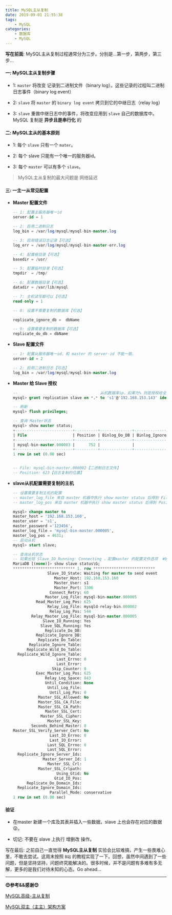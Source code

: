 ```yaml
---
title: MySQL主从复制
date: 2019-09-01 21:55:38
tags:
    - MySQL
categories:
    - 数据库
    - MySQL
---
```


**写在前面**: MySQL主从复制过程通常分为三步。分别是...第一步，第两步，第三步...

<!--more-->

#### 一: MySQL主从复制步骤

- 1: `master` 将改变 记录到二进制文件（binary log）。这些记录的过程叫二进制日志事件（binary log event）

- 2: `slave` 将 `master` 的 `binary log event` 拷贝到它的中继日志（relay log）

- 3: `slave` 重做中继日志中的事件，将改变应用到 `slave` 自己的数据库中。MySQL 复制是 **异步且是串行化** 的


#### 二: MySQL主从的基本原则

- 1: 每个 `slave` 只有一个 `mater`。

- 2: 每个 slave 只能有一个唯一的服务器id。

- 3: 每个 `master` 可以有多个 `slave`。

> MySQL主从复制的最大问题是 网络延迟

#### 三: 一主一从常见配置

- **Master 配置文件**

    ```sql
    -- 1: 配置主服务器唯一id
    server-id = 1

    -- 2: 启用二进制日志
    log_bin = /var/log/mysql/mysql-bin-master.log

    -- 3: 启用错误日志记录【可选】
    log_err = /var/log/mysql/mysql-bin-master-err.log

    -- 4: 配置根目录【可选】
    basedir = /usr/

    -- 5: 配置临时目录【可选】
    tmpdir  = /tmp/

    -- 6: 配置数据目录【可选】
    datadir = /var/lib/mysql

    -- 7: 主机读写都可以【可选】
    read-only = 1

    -- 8: 设置不需要复制的数据库【可选】

    replicate_ignore_db =  dbName

    -- 9: 设置需要复制的数据库【可选】
    replicate_do_db = dbName
    ```

- **Slave 配置文件**

    ```sql
    -- 1: 配置从服务器唯一id，和 master 的 server-id 不能一致。
    server-id = 2

    -- 2: 启用二进制日志【可选】
    log_bin = /var/log/mysql/mysql-bin-master.log

    ```
- **Master 给 Slave 授权**

    ```sql
    --                                    从机数据库ip，如果为% 则是授权给全部ip
    mysql> grant replication slave on *.* to 's1'@'192.168.153.143' identified by '123456';

    -- 刷新
    mysql> flush privileges;

    -- 查询 Master状态
    mysql> show master status;
    +-------------------------+----------+--------------+------------------+
    | File                    | Position | Binlog_Do_DB | Binlog_Ignore_DB |
    +-------------------------+----------+--------------+------------------+
    | mysql-bin-master.000003 |      752 |              |                  |
    +-------------------------+----------+--------------+------------------+
    1 row in set (0.00 sec)


    -- File: mysql-bin-master.000002【二进制日志文件】
    -- Position: 623【日志复制的位置】
    ```

- **slave从机配置需要复制的主机**

    ```sql
    -- 设置需要复制主机的配置
    -- master_log_file 来自 master 机器中执行 show master status 后得到 File 的值
    -- master_log_pos 来自 master 机器中执行 show master status 后得到 Position 的值

    mysql> change master to
    master_host = '192.168.153.160',
    master_user = 's1',
    master_password ='123456',
    master_log_file = 'mysql-bin-master.000005',  
    master_log_pos = 4631;
    -- 启动从机
    mysql> start slave;  

    -- 查询从机状态
    -- 如果出现 Slave_IO_Running: Connecting ，配置master 的配置文件选项  #bind-address = 127.0.0.1。
    MariaDB [(none)]> show slave status\G;
    *************************** 1. row ***************************
                   Slave_IO_State: Waiting for master to send event
                      Master_Host: 192.168.153.160
                      Master_User: s1
                      Master_Port: 3306
                    Connect_Retry: 60
                  Master_Log_File: mysql-bin-master.000005
              Read_Master_Log_Pos: 625
                   Relay_Log_File: mysqld-relay-bin.000002
                    Relay_Log_Pos: 544
            Relay_Master_Log_File: mysql-bin-master.000005
                 Slave_IO_Running: Yes
                Slave_SQL_Running: Yes
                  Replicate_Do_DB:
              Replicate_Ignore_DB:
               Replicate_Do_Table:
           Replicate_Ignore_Table:
          Replicate_Wild_Do_Table:
      Replicate_Wild_Ignore_Table:
                       Last_Errno: 0
                       Last_Error:
                     Skip_Counter: 0
              Exec_Master_Log_Pos: 625
                  Relay_Log_Space: 843
                  Until_Condition: None
                   Until_Log_File:
                    Until_Log_Pos: 0
               Master_SSL_Allowed: No
               Master_SSL_CA_File:
               Master_SSL_CA_Path:
                  Master_SSL_Cert:
                Master_SSL_Cipher:
                   Master_SSL_Key:
            Seconds_Behind_Master: 0
    Master_SSL_Verify_Server_Cert: No
                    Last_IO_Errno: 0
                    Last_IO_Error:
                   Last_SQL_Errno: 0
                   Last_SQL_Error:
      Replicate_Ignore_Server_Ids:
                 Master_Server_Id: 1
                   Master_SSL_Crl:
               Master_SSL_Crlpath:
                       Using_Gtid: No
                      Gtid_IO_Pos:
          Replicate_Do_Domain_Ids:
      Replicate_Ignore_Domain_Ids:
                    Parallel_Mode: conservative
    1 row in set (0.00 sec)
    ```

#### 验证

- 在master 新建一个库及其表并插入一些数据，slave 上也会存在对应的数据😜。

- 切记: 不要在 slave 上执行 增删改 操作。

写在最后: 之前自己一直觉得 **MySQL主从复制** 实验会比较难搞，产生一些畏难心里，不敢去尝试。这周末按照  `B站` 的教程实现了一下。回想，虽然中间遇到了一些问题，但是坚持坚持，问题终究能解决的。很多时候，并不是问题有多难有多无解，更多的是我们对待未知的心态。Go ahead...

---

**😊参考&&感谢😊**

[MySQL高级-主从复制](https://www.bilibili.com/video/av49181542/?p=241)

[MySQL双主（主主）架构方案](https://www.cnblogs.com/ygqygq2/p/6045279.html)
